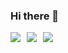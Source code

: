 ### Hi there 👋

<div style="display: flex; gap: 10px;">
  <img src="https://img.shields.io/badge/nodejs-green?style=flat&logo=nodedotjs&logoColor=%23339933" />
  <img src="https://img.shields.io/badge/javascript-yellow?style=flat&logo=javascript&logoColor=%23F7DF1E" />
  <img src="https://img.shields.io/badge/java-%23ED8B00.svg?style=flat&logo=java&logoColor=white" />
</div>
